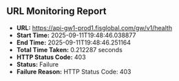 ## URL Monitoring Report

- **URL:** https://api-gw1-prod1.fisglobal.com/gw/v1/health
- **Start Time:** 2025-09-11T19:48:46.038877
- **End Time:** 2025-09-11T19:48:46.251164
- **Total Time Taken:** 0.212287 seconds
- **HTTP Status Code:** 403
- **Status:** Failure
- **Failure Reason:** HTTP Status Code: 403
